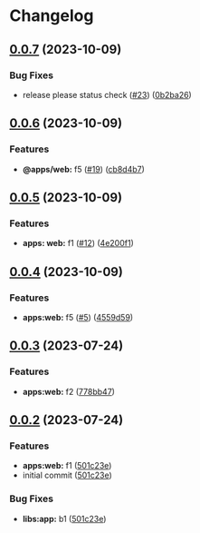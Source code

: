 # Changelog

## [0.0.7](https://github.com/gemba-tech/release-please-demo/compare/web-v0.0.6...web-v0.0.7) (2023-10-09)


### Bug Fixes

* release please status check ([#23](https://github.com/gemba-tech/release-please-demo/issues/23)) ([0b2ba26](https://github.com/gemba-tech/release-please-demo/commit/0b2ba2669161f58240f64575afc1eb7cab5d3da6))

## [0.0.6](https://github.com/gemba-tech/release-please-demo/compare/web-v0.0.5...web-v0.0.6) (2023-10-09)


### Features

* **@apps/web:** f5 ([#19](https://github.com/gemba-tech/release-please-demo/issues/19)) ([cb8d4b7](https://github.com/gemba-tech/release-please-demo/commit/cb8d4b7b87973492503a5aa566bace108091f0a6))

## [0.0.5](https://github.com/gemba-tech/release-please-demo/compare/web-v0.0.4...web-v0.0.5) (2023-10-09)


### Features

* **apps: web:** f1 ([#12](https://github.com/gemba-tech/release-please-demo/issues/12)) ([4e200f1](https://github.com/gemba-tech/release-please-demo/commit/4e200f1558198d6804c59abac0400bd8dac6aace))

## [0.0.4](https://github.com/gemba-tech/release-please-demo/compare/web-v0.0.3...web-v0.0.4) (2023-10-09)


### Features

* **apps:web:** f5 ([#5](https://github.com/gemba-tech/release-please-demo/issues/5)) ([4559d59](https://github.com/gemba-tech/release-please-demo/commit/4559d599e082f6d87d2d32582be905ba9f89c10f))

## [0.0.3](https://github.com/gemba-tech/release-please-demo/compare/web-v0.0.2...web-v0.0.3) (2023-07-24)


### Features

* **apps:web:** f2 ([778bb47](https://github.com/gemba-tech/release-please-demo/commit/778bb47462f99aa739295e83e1685a231cfc069d))

## [0.0.2](https://github.com/gemba-tech/release-please-demo/compare/web-v0.0.1...web-v0.0.2) (2023-07-24)


### Features

* **apps:web:** f1 ([501c23e](https://github.com/gemba-tech/release-please-demo/commit/501c23e639f49d9b29c29e8ff9cb1f2d41d1b6cf))
* initial commit ([501c23e](https://github.com/gemba-tech/release-please-demo/commit/501c23e639f49d9b29c29e8ff9cb1f2d41d1b6cf))


### Bug Fixes

* **libs:app:** b1 ([501c23e](https://github.com/gemba-tech/release-please-demo/commit/501c23e639f49d9b29c29e8ff9cb1f2d41d1b6cf))
